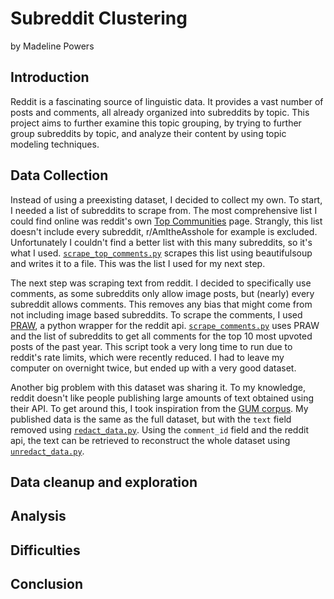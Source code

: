 # Subreddit Clustering
by Madeline Powers

## Introduction
Reddit is a fascinating source of linguistic data. It provides a vast number of posts and comments, all already organized into subreddits by topic. This project aims to further examine this topic grouping, by trying to further group subreddits by topic, and analyze their content by using topic modeling techniques.

## Data Collection
Instead of using a preexisting dataset, I decided to collect my own. To start, I needed a list of subreddits to scrape from. The most comprehensive list I could find online was reddit's own [Top Communities](https://www.reddit.com/best/communities/1/) page. Strangly, this list doesn't include every subreddit, r/AmItheAsshole for example is excluded. Unfortunately I couldn't find a better list with this many subreddits, so it's what I used. [`scrape_top_comments.py`](https://github.com/Data-Science-for-Linguists-2024/subreddit-clustering/blob/main/scripts/scrape_top_subreddits.py) scrapes this list using beautifulsoup and writes it to a file. This was the list I used for my next step.

The next step was scraping text from reddit. I decided to specifically use comments, as some subreddits only allow image posts, but (nearly) every subreddit allows comments. This removes any bias that might come from not including image based subreddits. To scrape the comments, I used [PRAW](https://praw.readthedocs.io/en/stable/), a python wrapper for the reddit api. [`scrape_comments.py`](https://github.com/Data-Science-for-Linguists-2024/subreddit-clustering/blob/main/scripts/scrape_comments.py) uses PRAW and the list of subreddits to get all comments for the top 10 most upvoted posts of the past year. This script took a very long time to run due to reddit's rate limits, which were recently reduced. I had to leave my computer on overnight twice, but ended up with a very good dataset.

Another big problem with this dataset was sharing it. To my knowledge, reddit doesn't like people publishing large amounts of text obtained using their API. To get around this, I took inspiration from the [GUM corpus](https://github.com/amir-zeldes/gum). My published data is the same as the full dataset, but with the `text` field removed using [`redact_data.py`](https://github.com/Data-Science-for-Linguists-2024/subreddit-clustering/blob/main/scripts/redact_data.py). Using the `comment_id` field and the reddit api, the text can be retrieved to reconstruct the whole dataset using [`unredact_data.py`](https://github.com/Data-Science-for-Linguists-2024/subreddit-clustering/blob/main/scripts/unredact_data.py).

## Data cleanup and exploration


## Analysis

## Difficulties

## Conclusion

